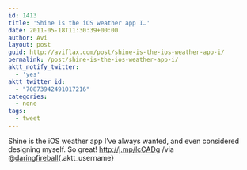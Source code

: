 ```yaml
---
id: 1413
title: 'Shine is the iOS weather app I…'
date: 2011-05-18T11:30:39+00:00
author: Avi
layout: post
guid: http://aviflax.com/post/shine-is-the-ios-weather-app-i/
permalink: /post/shine-is-the-ios-weather-app-i/
aktt_notify_twitter:
  - 'yes'
aktt_twitter_id:
  - "70873942491017216"
categories:
  - none
tags:
  - tweet
---
```

Shine is the iOS weather app I&#8217;ve always wanted, and even considered designing myself. So great! <a href="http://j.mp/lcCADg" rel="nofollow">http://j.mp/lcCADg</a> /via @[daringfireball](http://twitter.com/daringfireball){.aktt_username}